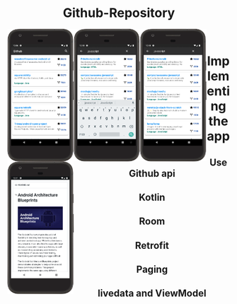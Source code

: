 <div align="center">
  <h1>Github-Repository</h1>
  <img align="left" width="150" height="300" src=https://github.com/ThantZinAung26/Github-Repository/blob/master/screenshot/device-2019-07-08-220813.png>
  <img align="left" width="150" height="300" src=https://github.com/ThantZinAung26/Github-Repository/blob/master/screenshot/device-2019-07-08-221013.png>
  <img align="left" width="150" height="300" src=https://github.com/ThantZinAung26/Github-Repository/blob/master/screenshot/device-2019-07-08-221042.png>
  <img align="left" width="150" height="300"src=https://github.com/ThantZinAung26/Github-Repository/blob/master/screenshot/device-2019-07-08-221205.png>
</div>
<br/>
<div align="center">
  <h1>Implementing the app</h1>
  <h2>Use Github api</h2>
  <h2>Kotlin</h2>
  <h2>Room</h2>
    <h2>Retrofit</h2>
  <h2>Paging</h2>
  <h2>livedata and ViewModel</h2>
</div>
